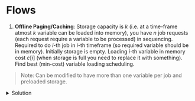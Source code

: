 # Flows 
1)  **Offline Paging/Caching**: Storage capacity is $k$ (i.e. at a time-frame atmost $k$ variable can be loaded into memory), you have $n$ job requests (each request require a variable to be processed) in sequencing. Required to do $i$-th job in $i$-th timeframe (so required variable should be in memory). Initially storage is empty. Loading $i$-th variable in memory cost $c[i]$ (when storage is full you need to replace it with something). Find best (min-cost) variable loading scheduling.
> Note: Can be modified to have more than one variable per job and preloaded storage.

<details>
<summary>Solution</summary>

1 2 3
</details>

